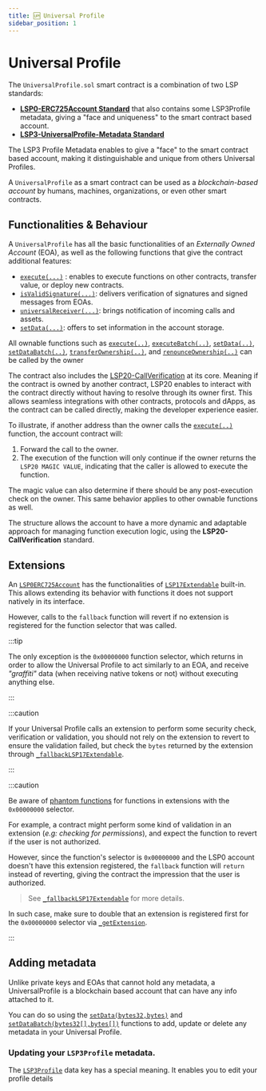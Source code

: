 ```yaml
---
title: 🆙 Universal Profile
sidebar_position: 1
---
```


# Universal Profile

The `UniversalProfile.sol` smart contract is a combination of two LSP standards:

- **[LSP0-ERC725Account Standard](/standards/accounts/lsp0-erc725account)** that also contains some LSP3Profile metadata, giving a "face and uniqueness" to the smart contract based account.
- **[LSP3-UniversalProfile-Metadata Standard](https://github.com/lukso-network/LIPs/blob/main/LSPs/LSP-3-Profile-Metadata.md)**

The LSP3 Profile Metadata enables to give a "face" to the smart contract based account, making it distinguishable and unique from others Universal Profiles.

A `UniversalProfile` as a smart contract can be used as a _blockchain-based account_ by humans, machines, organizations, or even other smart contracts.

## Functionalities & Behaviour

A `UniversalProfile` has all the basic functionalities of an _Externally Owned Account_ (EOA), as well as the following functions that give the contract additional features:

- [`execute(...)`](#execute) : enables to execute functions on other contracts, transfer value, or deploy new contracts.
- [`isValidSignature(...)`](#isvalidsignature): delivers verification of signatures and signed messages from EOAs.
- [`universalReceiver(...)`](#universalreceiver): brings notification of incoming calls and assets.
- [`setData(...)`](#setdata): offers to set information in the account storage.

All ownable functions such as [`execute(..)`](/contracts/contracts/UniversalProfile/UniversalProfile.md#execute), [`executeBatch(..)`](/contracts/contracts/UniversalProfile/UniversalProfile.md#executebatch), [`setData(..)`](/contracts/contracts/UniversalProfile/UniversalProfile.md#setdata), [`setDataBatch(..)`](/contracts/contracts/UniversalProfile/UniversalProfile.md#setdatabatch), [`transferOwnership(..)`](/contracts/contracts/UniversalProfile/UniversalProfile.md#transferownership), and [`renounceOwnership(..)`](/contracts/contracts/UniversalProfile/UniversalProfile.md#renounceownership) can be called by the owner

The contract also includes the [LSP20-CallVerification](/standards/accounts/lsp0-erc725account.md#lsp20---call-verification) at its core. Meaning if the contract is owned by another contract, LSP20 enables to interact with the contract directly without having to resolve through its owner first. This allows seamless integrations with other contracts, protocols and dApps, as the contract can be called directly, making the developer experience easier.

To illustrate, if another address than the owner calls the [`execute(..)`](/contracts/contracts/UniversalProfile/UniversalProfile.md#execute) function, the account contract will:

1. Forward the call to the owner.
2. The execution of the function will only continue if the owner returns the `LSP20 MAGIC VALUE`, indicating that the caller is allowed to execute the function.

The magic value can also determine if there should be any post-execution check on the owner. This same behavior applies to other ownable functions as well.

The structure allows the account to have a more dynamic and adaptable approach for managing function execution logic, using the **LSP20-CallVerification** standard.

## Extensions

An [`LSP0ERC725Account`](/contracts/contracts/LSP0ERC725Account/LSP0ERC725Account.md) has the functionalities of [`LSP17Extendable`](/contracts/contracts/LSP17ContractExtension/LSP17Extendable.md) built-in. This allows extending its behavior with functions it does not support natively in its interface.

However, calls to the `fallback` function will revert if no extension is registered for the function selector that was called.

:::tip

The only exception is the `0x00000000` function selector, which returns in order to allow the Universal Profile to act similarly to an EOA, and receive _"graffiti"_ data (when receiving native tokens or not) without executing anything else.

:::

:::caution

If your Universal Profile calls an extension to perform some security check, verification or validation, you should not rely on the extension to revert to ensure
the validation failed, but check the `bytes` returned by the extension through [`_fallbackLSP17Extendable`](/contracts/contracts/LSP17ContractExtension/LSP17Extendable.md#_fallbacklsp17extendable).

:::

:::caution

Be aware of [phantom functions](https://media.dedaub.com/phantom-functions-and-the-billion-dollar-no-op-c56f062ae49f) for functions in extensions with the `0x00000000` selector.

For example, a contract might perform some kind of validation in an extension (_e.g: checking for permissions_), and expect the function to revert if the user is not authorized.

However, since the function's selector is `0x00000000` and the LSP0 account doesn't have this extension registered, the `fallback` function will `return` instead of reverting, giving the contract the impression that the user is authorized.

> See [`_fallbackLSP17Extendable`](/contracts/contracts/LSP17ContractExtension/LSP17Extendable.md#_fallbacklsp17extendable) for more details.

In such case, make sure to double that an extension is registered first for the `0x00000000` selector via [`_getExtension`](/contracts/contracts/LSP17ContractExtension/LSP17Extendable.md#_getextension).

:::

## Adding metadata

Unlike private keys and EOAs that cannot hold any metadata, a UniversalProfile is a blockchain based account that can have any info attached to it.

You can do so using the [`setData(bytes32,bytes)`](/contracts/contracts/UniversalProfile/UniversalProfile.md#setdata) and [`setDataBatch(bytes32[],bytes[])`](/contracts/contracts/UniversalProfile/UniversalProfile.md#setdatabatch) functions to add, update or delete any metadata in your Universal Profile.

### Updating your `LSP3Profile` metadata.

The [`LSP3Profile`](/standards/metadata/lsp3-profile-metadata.md#lsp3profile) data key has a special meaning. It enables you to edit your profile details
